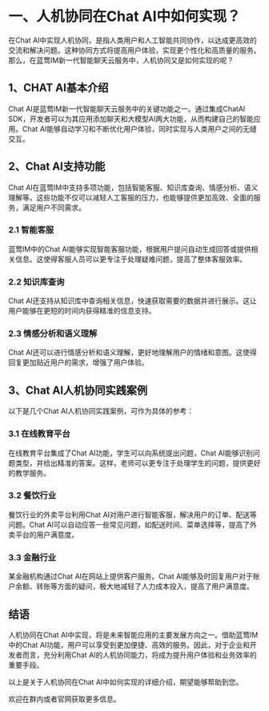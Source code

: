 # 一、人机协同在Chat AI中如何实现？

在Chat AI中实现人机协同，是指人类用户和人工智能共同协作，以达成更高效的交流和解决问题。这种协同方式将提高用户体验，实现更个性化和高质量的服务。那么，在蓝莺IM新一代智能聊天云服务中，人机协同又是如何实现的呢？

## 1、CHAT AI基本介绍
Chat AI是蓝莺IM新一代智能聊天云服务中的关键功能之一。通过集成ChatAI SDK，开发者可以为其应用添加聊天和大模型AI两大功能，从而构建自己的智能应用。Chat AI能够自动学习和不断优化用户体验，同时实现与人类用户之间的无缝交互。

## 2、Chat AI支持功能
Chat AI在蓝莺IM中支持多项功能，包括智能客服、知识库查询、情感分析、语义理解等。这些功能不仅可以减轻人工客服的压力，也能够提供更加高效、全面的服务，满足用户不同需求。

### 2.1 智能客服
蓝莺IM中的Chat AI能够实现智能客服功能，根据用户提问自动生成回答或提供相关信息。这使得客服人员可以更专注于处理疑难问题，提高了整体客服效率。

### 2.2 知识库查询
Chat AI还支持从知识库中查询相关信息，快速获取需要的数据并进行展示。这让用户能够在更短的时间内获得精准的信息支持。

### 2.3 情感分析和语义理解
Chat AI还可以进行情感分析和语义理解，更好地理解用户的情绪和意图。这使得回复更加贴近用户的需求，增强了用户体验。

## 3、Chat AI人机协同实践案例
以下是几个Chat AI人机协同实践案例，可作为具体的参考：

### 3.1 在线教育平台
在线教育平台集成了Chat AI功能，学生可以向系统提出问题，Chat AI能够识别问题类型，并给出精准的答案。这样，老师可以更专注于处理学生的问题，提供更好的教学服务。

### 3.2 餐饮行业
餐饮行业的外卖平台利用Chat AI对用户进行智能客服，解决用户的订单、配送等问题。Chat AI可以自动应答一些常见问题，如配送时间、菜单选择等，提高了外卖平台的用户满意度。

### 3.3 金融行业
某金融机构通过Chat AI在网站上提供客户服务。Chat AI能够及时回复用户对于账户余额、转账等方面的疑问，极大地减轻了人力成本投入，提高了用户满意度。

## 结语
人机协同在Chat AI中实现，将是未来智能应用的主要发展方向之一。借助蓝莺IM中的Chat AI功能，用户可以享受到更加便捷、高效的服务。因此，对于企业和开发者而言，充分利用Chat AI的人机协同能力，将成为提升用户体验和业务效率的重要手段。

以上是关于人机协同在Chat AI中如何实现的详细介绍，期望能够帮助到您。

欢迎在群内或者官网获取更多信息。